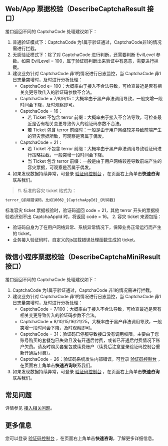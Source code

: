 ## Web/App 票据校验（DescribeCaptchaResult 接口）
接口返回不同的 CaptchaCode 处理建议如下：

1. 普通验证模式下：CaptchaCode 为1属于验证通过，CaptchaCode非1的情况需进行拦截。
2. 无感验证模式下：除了对 CaptchaCode 进行判断，还需要判断 EvilLevel 参数。如果 EvilLevel = 100，属于验证码判断出来验证中有恶意，需要进行拦截。
3. 建议业务针对 CaptchaCode 非1的情况进行日志监控，当 CaptchaCode 非1日志量突增时，及时进行分析处理：
   - CaptchaCod e= 100：大概率由于接入不合法导致，可检查最近是否有相关变更导致传入的验证码参数不合法。
   - CaptchaCode = 7/8/9/15：大概率由于黑产非法调用导致，一般突增一段时间会下降，及时观察即可。
   - CaptchaCode = 16：
     - 若 Ticket 不包含 terror 前缀：大概率由于接入不合法导致，可检查最近是否有相关变更导致传入的验证码参数不合法。
     - 若 Ticket 包含 terror 前缀时：一般是由于用户网络较差导致前端产生的容灾票据所致，可观察是否属于偶发。
   - CaptchaCode = 21：
     - 若 Ticket 不包含 terror 前缀：大概率由于黑产非法调用导致验证码进行策略拦截，一般突增一段时间会下降。
     - 当 Ticket 包含 terror 前缀：一般是由于用户网络较差导致前端产生的容灾票据，可观察是否属于偶发。
4. 如果发现数据持续异常，可登录 [验证码控制台](https://console.cloud.tencent.com/captcha/graphical) ，在页面右上角单击**快速咨询**联系我们。


>!1. 标准的容灾 ticket 格式为：
 ```.js
 terror_{前端错误码，比如1006}_{CaptchaAppId}_{时间戳}
 ```
标准容灾 ticket 票据校验时，验证码返回 code = 21，其他 terror 开头的票据校验若识别不出 CaptchaAppId 时，将返回 code = 16。
2. 容灾 ticket 来源包括：
 - 验证码自身为了在用户网络异常、系统异常情况下，保障业务正常运行而产生的 ticket。
 - 业务接入验证码时，自定义的js加载错误处理函数生成的 ticket。


## 微信小程序票据校验（DescribeCaptchaMiniResult 接口）

接口返回不同的 CaptchaCode 处理建议如下：

1. CaptchaCode 为1属于验证通过，CaptchaCode 非1的情况需进行拦截。
2. 建议业务针对 CaptchaCode 非1的情况进行日志监控，当 CaptchaCode 非1日志量突增时，及时进行分析处理：
   - CaptchaCode = 7/100：大概率由于接入不合法导致，可检查最近是否有相关变更导致传入的验证码参数不合法。
   - CaptchaCode = 8/10/15/16/21/25，大概率由于黑产非法调用导致，一般突增一段时间会下降，及时观察即可。
   - CaptchaCode = 31：验证码已停服导致接口没有调用权限。主要由于您账号购买的套餐包已失效且没有开通后付费，或者已开通后付费情况下账户欠费。请及时购买套餐包或续费账户（续费后注意登录验证码控制台重新开通后付费）。
   - CaptchaCode = 26：验证码系统发生内部错误。可登录 [验证码控制台](https://console.cloud.tencent.com/captcha/graphical) ，在页面右上角单击**快速咨询**联系我们。
3. 如果发现数据持续异常，可登录 [验证码控制台](https://console.cloud.tencent.com/captcha/graphical) ，在页面右上角单击**快速咨询**联系我们。

## 常见问题

详情参见 [接入相关问题](https://cloud.tencent.com/document/product/1110/36828)。

## 更多信息

您可以登录 [验证码控制台](https://console.cloud.tencent.com/captcha/graphical) ，在页面右上角单击**快速咨询**，了解更多详细信息。
